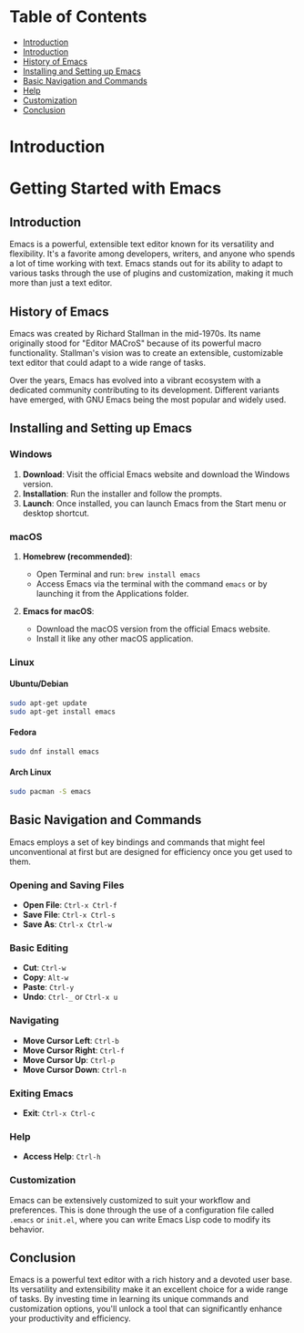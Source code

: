 # Table of Contents
- [Introduction](#introduction)
- [Introduction](#introduction-1)
- [History of Emacs](#history-of-emacs)
- [Installing and Setting up Emacs](#installing-and-setting-up-emacs)
- [Basic Navigation and Commands](#basic-navigation-and-commands)
- [Help](#help)
- [Customization](#customization)
- [Conclusion](#conclusion)
# Introduction
# Getting Started with Emacs

## Introduction

Emacs is a powerful, extensible text editor known for its versatility and flexibility. It's a favorite among developers, writers, and anyone who spends a lot of time working with text. Emacs stands out for its ability to adapt to various tasks through the use of plugins and customization, making it much more than just a text editor.

## History of Emacs

Emacs was created by Richard Stallman in the mid-1970s. Its name originally stood for "Editor MACroS" because of its powerful macro functionality. Stallman's vision was to create an extensible, customizable text editor that could adapt to a wide range of tasks.

Over the years, Emacs has evolved into a vibrant ecosystem with a dedicated community contributing to its development. Different variants have emerged, with GNU Emacs being the most popular and widely used.

## Installing and Setting up Emacs

### Windows

1. **Download**: Visit the official Emacs website and download the Windows version.
2. **Installation**: Run the installer and follow the prompts.
3. **Launch**: Once installed, you can launch Emacs from the Start menu or desktop shortcut.

### macOS

1. **Homebrew (recommended)**:
   - Open Terminal and run: `brew install emacs`
   - Access Emacs via the terminal with the command `emacs` or by launching it from the Applications folder.

2. **Emacs for macOS**:
   - Download the macOS version from the official Emacs website.
   - Install it like any other macOS application.

### Linux

#### Ubuntu/Debian

```bash
sudo apt-get update
sudo apt-get install emacs
```

#### Fedora

```bash
sudo dnf install emacs
```

#### Arch Linux

```bash
sudo pacman -S emacs
```

## Basic Navigation and Commands

Emacs employs a set of key bindings and commands that might feel unconventional at first but are designed for efficiency once you get used to them.

### Opening and Saving Files

- **Open File**: `Ctrl-x Ctrl-f`
- **Save File**: `Ctrl-x Ctrl-s`
- **Save As**: `Ctrl-x Ctrl-w`

### Basic Editing

- **Cut**: `Ctrl-w`
- **Copy**: `Alt-w`
- **Paste**: `Ctrl-y`
- **Undo**: `Ctrl-_` or `Ctrl-x u`

### Navigating

- **Move Cursor Left**: `Ctrl-b`
- **Move Cursor Right**: `Ctrl-f`
- **Move Cursor Up**: `Ctrl-p`
- **Move Cursor Down**: `Ctrl-n`

### Exiting Emacs

- **Exit**: `Ctrl-x Ctrl-c`

### Help

- **Access Help**: `Ctrl-h`

### Customization

Emacs can be extensively customized to suit your workflow and preferences. This is done through the use of a configuration file called `.emacs` or `init.el`, where you can write Emacs Lisp code to modify its behavior.

## Conclusion

Emacs is a powerful text editor with a rich history and a devoted user base. Its versatility and extensibility make it an excellent choice for a wide range of tasks. By investing time in learning its unique commands and customization options, you'll unlock a tool that can significantly enhance your productivity and efficiency.
